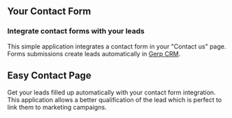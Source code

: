 Your Contact Form
-----------------

### Integrate contact forms with your leads

This simple application integrates a contact form in your "Contact us" page.
Forms submissions create leads automatically in <a href="https://www.gerp.com/page/crm">Gerp CRM</a>.

Easy Contact Page
-----------------

Get your leads filled up automatically with your contact form integration. This
application allows a better qualification of the lead which is perfect to link
them to marketing campaigns.

